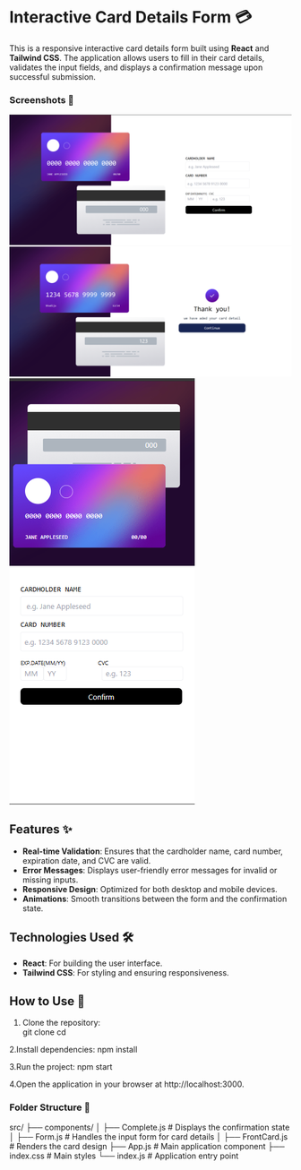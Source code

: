 # Interactive Card Details Form 💳

This is a responsive interactive card details form built using **React** and **Tailwind CSS**. The application allows users to fill in their card details, validates the input fields, and displays a confirmation message upon successful submission.  

### Screenshots 📸
![Design Desktop](./screenshot/screenshot.png)
![DesckTop ](./screenshot/screenshot2.png)
![mobile](./screenshot/screenshot%20mobile.png)


## Features ✨

- **Real-time Validation**: Ensures that the cardholder name, card number, expiration date, and CVC are valid.  
- **Error Messages**: Displays user-friendly error messages for invalid or missing inputs.  
- **Responsive Design**: Optimized for both desktop and mobile devices.  
- **Animations**: Smooth transitions between the form and the confirmation state.  

## Technologies Used 🛠️

- **React**: For building the user interface.  
- **Tailwind CSS**: For styling and ensuring responsiveness.  

## How to Use 🚀

1. Clone the repository:  
   git clone <repository-url>
   cd <project-directory>

2.Install dependencies:
  npm install

3.Run the project:
    npm start

4.Open the application in your browser at http://localhost:3000.



### Folder Structure 📂
src/
├── components/
│   ├── Complete.js         # Displays the confirmation state
│   ├── Form.js             # Handles the input form for card details
│   ├── FrontCard.js        # Renders the card design
├── App.js                  # Main application component
├── index.css               # Main styles
└── index.js                # Application entry point



